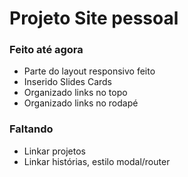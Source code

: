 # Projeto Site pessoal

### Feito até agora

- Parte do layout responsivo feito
- Inserido Slides Cards
- Organizado links no topo
- Organizado links no rodapé

### Faltando

- Linkar projetos
- Linkar histórias, estilo modal/router
